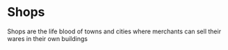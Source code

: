 # Shops

Shops are the life blood of towns and cities where merchants can sell their wares in their own buildings